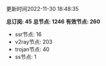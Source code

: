 更新时间2022-11-30 18:48:35

**总订阅: 45**
**总节点: 1246**
**有效节点: 260**
- ssr节点: 16
- v2ray节点: 203
- trojan节点: 40
- ss节点: 1
